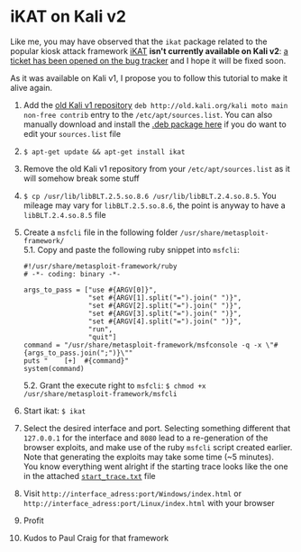 iKAT on Kali v2
================
Like me, you may have observed that the `ikat` package related to the popular kiosk attack framework [iKAT](http://ikat.ha.cked.net/) **isn't currently available on Kali v2**: [a ticket has been opened on the bug tracker](https://bugs.kali.org/view.php?id=3103) and I hope it will be fixed soon.

As it was available on Kali v1, I propose you to follow this tutorial to make it alive again.

1. Add the [old Kali v1 repository](http://docs.kali.org/general-use/kali-linux-sources-list-repositories) `deb http://old.kali.org/kali moto main non-free contrib` entry to the `/etc/apt/sources.list`. You can also manually download and install the [.deb package here](http://old.kali.org/kali/pool/non-free/i/ikat/) if you do want to edit your `sources.list` file

2. `$ apt-get update && apt-get install ikat`  

3. Remove the old Kali v1 repository from your `/etc/apt/sources.list` as it will somehow break some stuff

4. `$ cp /usr/lib/libBLT.2.5.so.8.6 /usr/lib/libBLT.2.4.so.8.5`. You mileage may vary for `libBLT.2.5.so.8.6`, the point is anyway to have a `libBLT.2.4.so.8.5` file  

5. Create a `msfcli` file in the following folder `/usr/share/metasploit-framework/`  
    5.1. Copy and paste the following ruby snippet into `msfcli`:
    ```
    #!/usr/share/metasploit-framework/ruby
    # -*- coding: binary -*-

    args_to_pass = ["use #{ARGV[0]}", 
                    "set #{ARGV[1].split("=").join(" ")}",
                    "set #{ARGV[2].split("=").join(" ")}",
                    "set #{ARGV[3].split("=").join(" ")}",
                    "set #{ARGV[4].split("=").join(" ")}",
                    "run",
                    "quit"]
    command = "/usr/share/metasploit-framework/msfconsole -q -x \"#{args_to_pass.join(";")}\""
    puts "    [+]  #{command}"
    system(command)

    ```
    5.2. Grant the execute right to `msfcli`: `$ chmod +x /usr/share/metasploit-framework/msfcli`  

6. Start ikat: `$ ikat`

7. Select the desired interface and port. Selecting something different that `127.0.0.1` for the interface and `8080` lead to a re-generation of the browser exploits, and make use of the ruby `msfcli` script created earlier. Note that generating the exploits may take some time (~5 minutes).  
 You know everything went alright if the starting trace looks like the one in the attached [`start_trace.txt`](https://github.com/maaaaz/ikat-on-kali-v2/blob/master/start_trace.txt) file

8. Visit `http://interface_adress:port/Windows/index.html` or `http://interface_adress:port/Linux/index.html` with your browser

9. Profit

10. Kudos to Paul Craig for that framework
